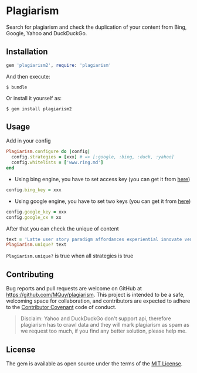 # Plagiarism

Search for plagiarism and check the duplication of your content from Bing, Google, Yahoo and DuckDuckGo.

## Installation

```ruby
gem 'plagiarism2', require: 'plagiarism'
```

And then execute:

    $ bundle

Or install it yourself as:

    $ gem install plagiarism2

## Usage

Add in your config

```ruby
Plagiarism.configure do |config|
  config.strategies = [xxx] # => [:google, :bing, :duck, :yahoo]
  config.whitelists = ['www.ring.md']
end
```

+ Using bing engine, you have to set access key (you can get it from [here](https://datamarket.azure.com/dataset/bing/searchweb))

```ruby
config.bing_key = xxx
```

+ Using google engine, you have to set two keys (you can get it from [here](https://developers.google.com/custom-search/json-api/v1/using_rest))

```ruby
config.google_key = xxx
config.google_cx = xx
```

After that you can check the unique of content

```ruby
text = 'Latte user story paradigm affordances experiential innovate venture capital physical computing. Ship it agile actionable insight iterate thought leader pitch deck experiential iterate. Venture capital food-truck quantitative vs. qualitative SpaceTeam convergence agile.'
Plagiarism.unique? text
```

`Plagiarism.unique?` is true when all strategies is true

## Contributing

Bug reports and pull requests are welcome on GitHub at https://github.com/MQuy/plagiarism. This project is intended to be a safe, welcoming space for collaboration, and contributors are expected to adhere to the [Contributor Covenant](http://contributor-covenant.org) code of conduct.

> Disclaim: Yahoo and DuckDuckGo don't support api, therefore plagiarism has to crawl data and they will mark plagiarism as spam as we request too much, if you find any better solution, please help me.

## License

The gem is available as open source under the terms of the [MIT License](http://opensource.org/licenses/MIT).

